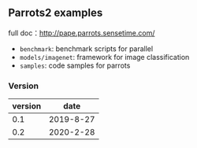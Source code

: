 ## Parrots2 examples
full doc：http://pape.parrots.sensetime.com/

* `benchmark`: benchmark scripts for parallel
* `models/imagenet`: framework for image classification
* `samples`: code samples for parrots

### Version
| version | date |
| ------ | ------ |
| 0.1 | 2019-8-27 |
| 0.2 | 2020-2-28 | 
